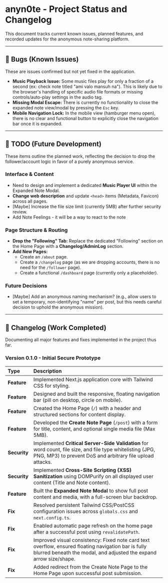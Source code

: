 # anyn0te - Project Status and Changelog

This document tracks current known issues, planned features, and recorded updates for the anonymous note-sharing platform.

---

## 🐞 Bugs (Known Issues)

These are issues confirmed but not yet fixed in the application.

- **Music Playback Issue:** Some music files play for only a fraction of a second (ex: check note titled "ami valo mansuh na"). This is likely due to the browser's handling of specific audio file formats or missing controls/auto-play settings in the audio tag.
- **Missing Modal Escape:** There is currently no functionality to close the expanded note view/modal by pressing the `Esc` key.
- **Mobile Navigation Lock:** In the mobile view (hamburger menu open), there is no clear and functional button to explicitly close the navigation bar once it is expanded.

---

## 📝 TODO (Future Development)

These items outline the planned work, reflecting the decision to drop the follower/account logic in favor of a purely anonymous service.

### Interface & Content

- Need to design and implement a dedicated **Music Player UI** within the Expanded Note Modal.
- **Change web description** and update `<head>` items (Metadata, Favicon) across all pages.
- [Maybe] Increase the file size limit (currently 5MB) after further security review.
- Add Note Feelings - it will be a way to react to the note

### Page Structure & Routing

- **Drop the "Following" Tab:** Replace the dedicated "Following" section on the Home Page with a **Changelog/AdminLog** section.
- **Add New Pages:**
  - Create an `/about` page.
  - Create a `/changelog` page (as we are dropping accounts, there is no need for the `/follower` page).
  - Create a functional `/dashboard` page (currently only a placeholder).

### Future Decisions

- [Maybe] Add an anonymous naming mechanism? (e.g., allow users to set a temporary, non-identifying "name" per post, but this needs careful decision to uphold the anonymous mission).

---

## 🚀 Changelog (Work Completed)

Documenting all major features and fixes implemented in the project thus far.

### Version 0.1.0 - Initial Secure Prototype

| Type         | Description                                                                                                                                                               |
| :----------- | :------------------------------------------------------------------------------------------------------------------------------------------------------------------------ |
| **Feature**  | Implemented Next.js application core with Tailwind CSS for styling.                                                                                                       |
| **Feature**  | Designed and built the responsive, floating navigation bar (pill on desktop, circle on mobile).                                                                           |
| **Feature**  | Created the Home Page (`/`) with a header and structured sections for content display.                                                                                    |
| **Feature**  | Developed the **Create Note Page** (`/post`) with a form for title, content, and optional single media file (Max 5MB).                                                    |
| **Security** | Implemented **Critical Server-Side Validation** for word count, file size, and file type whitelisting (JPG, PNG, MP3) to prevent DoS and arbitrary file upload attacks.   |
| **Security** | Implemented **Cross-Site Scripting (XSS) Sanitization** using DOMPurify on all displayed user content (Title and Note content).                                           |
| **Feature**  | Built the **Expanded Note Modal** to show full post content and media, with a full-screen blur backdrop.                                                                  |
| **Fix**      | Resolved persistent Tailwind CSS/PostCSS configuration issues across `globals.css` and `next.config.ts`.                                                                  |
| **Fix**      | Enabled automatic page refresh on the home page after a successful post using `revalidatePath`.                                                                           |
| **Fix**      | Improved visual consistency: Fixed note card text overflow, ensured floating navigation bar is fully blurred beneath the modal, and adjusted the expand arrow size/shape. |
| **Fix**      | Added redirect from the Create Note Page to the Home Page upon successful post submission.                                                                                |
